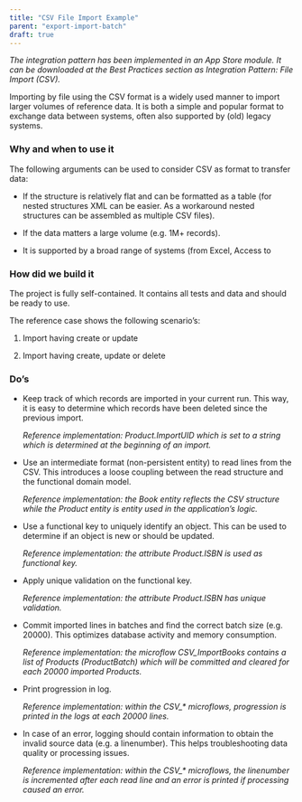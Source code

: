 ```yaml
---
title: "CSV File Import Example"
parent: "export-import-batch"
draft: true
---
```


*The integration pattern has been implemented in an App Store module. It can be
downloaded at the Best Practices section as Integration Pattern: File Import
(CSV).*

Importing by file using the CSV format is a widely used manner to import larger
volumes of reference data. It is both a simple and popular format to exchange
data between systems, often also supported by (old) legacy systems.

### Why and when to use it

The following arguments can be used to consider CSV as format to transfer data:

-   If the structure is relatively flat and can be formatted as a table (for
    nested structures XML can be easier. As a workaround nested structures can
    be assembled as multiple CSV files).

-   If the data matters a large volume (e.g. 1M+ records).

-   It is supported by a broad range of systems (from Excel, Access to

### How did we build it

The project is fully self-contained. It contains all tests and data and should
be ready to use.

The reference case shows the following scenario’s:

1.  Import having create or update

2.  Import having create, update or delete

### Do’s

-   Keep track of which records are imported in your current run. This way, it
    is easy to determine which records have been deleted since the previous
    import.

    *Reference implementation: Product.ImportUID which is set to a string which
    is determined at the beginning of an import.*

-   Use an intermediate format (non-persistent entity) to read lines from the
    CSV. This introduces a loose coupling between the read structure and the
    functional domain model.

    *Reference implementation: the Book entity reflects the CSV structure while
    the Product entity is entity used in the application’s logic.*

-   Use a functional key to uniquely identify an object. This can be used to
    determine if an object is new or should be updated.

    *Reference implementation: the attribute Product.ISBN is used as functional
    key.*

-   Apply unique validation on the functional key.

    *Reference implementation: the attribute Product.ISBN has unique
    validation.*

-   Commit imported lines in batches and find the correct batch size (e.g.
    20000). This optimizes database activity and memory consumption.

    *Reference implementation: the microflow CSV_ImportBooks contains a list of
    Products (ProductBatch) which will be committed and cleared for each 20000
    imported Products.*

-   Print progression in log.

    *Reference implementation: within the CSV_\* microflows, progression is
    printed in the logs at each 20000 lines.*

-   In case of an error, logging should contain information to obtain the
    invalid source data (e.g. a linenumber). This helps troubleshooting data
    quality or processing issues.

    *Reference implementation: within the CSV_\* microflows, the linenumber is
    incremented after each read line and an error is printed if processing
    caused an error.*
